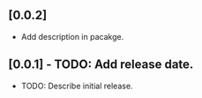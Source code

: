 ## [0.0.2]

* Add description in pacakge.


## [0.0.1] - TODO: Add release date.

* TODO: Describe initial release.